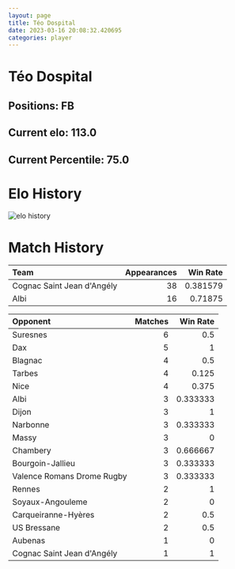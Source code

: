 ```yaml
---  
layout: page  
title: Téo Dospital  
date: 2023-03-16 20:08:32.420695  
categories: player  
---
```

# Téo Dospital

## Positions: FB

## Current elo: 113.0

## Current Percentile: 75.0

# Elo History


![elo history](history_TéoDospital.png)
# Match History


| Team                       |   Appearances |   Win Rate |
|:---------------------------|--------------:|-----------:|
| Cognac Saint Jean d'Angély |            38 |   0.381579 |
| Albi                       |            16 |   0.71875  |

| Opponent                   |   Matches |   Win Rate |
|:---------------------------|----------:|-----------:|
| Suresnes                   |         6 |   0.5      |
| Dax                        |         5 |   1        |
| Blagnac                    |         4 |   0.5      |
| Tarbes                     |         4 |   0.125    |
| Nice                       |         4 |   0.375    |
| Albi                       |         3 |   0.333333 |
| Dijon                      |         3 |   1        |
| Narbonne                   |         3 |   0.333333 |
| Massy                      |         3 |   0        |
| Chambery                   |         3 |   0.666667 |
| Bourgoin-Jallieu           |         3 |   0.333333 |
| Valence Romans Drome Rugby |         3 |   0.333333 |
| Rennes                     |         2 |   1        |
| Soyaux-Angouleme           |         2 |   0        |
| Carqueiranne-Hyères        |         2 |   0.5      |
| US Bressane                |         2 |   0.5      |
| Aubenas                    |         1 |   0        |
| Cognac Saint Jean d'Angély |         1 |   1        |